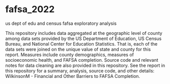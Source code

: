# fafsa_2022
us dept of edu and census fafsa exploratory analysis

This repository includes data aggregated at the geographic level of county among data sets provided by the US Department of Education, US Census Bureau, and National Center for Education Statistics. That is, each of the data sets were joined on the unique value of state and county for this report. Measures include county demographics, measures of socioeconomic health, and FAFSA completion. Source code and relevant notes for data cleaning are also provided in this repository. See the report in this repository for a summary, analysis, source code, and other details: WilkinsonM - Financial and Other Barriers to FAFSA Completion.
